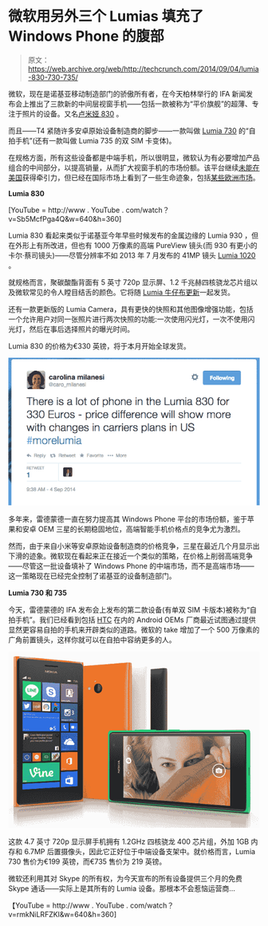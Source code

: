 # 微软用另外三个 Lumias 填充了 Windows Phone 的腹部

> 原文：<https://web.archive.org/web/http://techcrunch.com/2014/09/04/lumia-830-730-735/>

微软，现在是诺基亚移动制造部门的骄傲所有者，在今天柏林举行的 IFA 新闻发布会上推出了三款新的中间层视窗手机——包括一款被称为“平价旗舰”的超薄、专注于照片的设备。又名[卢米娅 830](https://web.archive.org/web/20230315171626/http://conversations.nokia.com/2014/09/04/lumia-830/) 。

而且——T4 紧随许多安卓原始设备制造商的脚步——一款叫做 [Lumia 730](https://web.archive.org/web/20230315171626/http://conversations.nokia.com/2014/09/04/lumia-730-and-lumia-735/) 的“自拍手机”(还有一款叫做 Lumia 735 的双 SIM 卡变体)。

在规格方面，所有这些设备都是中端手机，所以很明显，微软认为有必要增加产品组合的中间部分，以提高销量，从而扩大视窗手机的市场份额。该平台继续[未能在美国](https://web.archive.org/web/20230315171626/https://techcrunch.com/2014/07/03/windows-phones-market-share-in-the-united-states-isnt-growing/)获得牵引力，但已经在国际市场上看到了一些生命迹象，包括[某些欧洲市场](https://web.archive.org/web/20230315171626/https://techcrunch.com/2013/11/04/windows-phone-one-in-10/)。

**Lumia 830**

[YouTube = http://www . YouTube . com/watch？v=Sb5McfPga4Q&w=640&h=360]

Lumia 830 看起来类似于诺基亚今年早些时候发布的金属边缘的 Lumia 930 ，但在外形上有所改进，但也有 1000 万像素的高端 PureView 镜头(而 930 有更小的卡尔·蔡司镜头)——尽管分辨率不如 2013 年 7 月发布的 41MP 镜头 [Lumia 1020](https://web.archive.org/web/20230315171626/https://techcrunch.com/2013/07/11/nokia-lumia-1020-official/) 。

就规格而言，聚碳酸酯背面有 5 英寸 720p 显示屏、1.2 千兆赫四核骁龙芯片组以及微软常见的令人瞠目结舌的颜色。它将随 [Lumia 牛仔布更新](https://web.archive.org/web/20230315171626/https://techcrunch.com/2014/08/04/windows-phone-8-1-update-1-goes-live-for-developers/)一起发货。

还有一款更新版的 Lumia Camera，具有更快的快照和其他图像增强功能，包括一个允许用户对同一张照片进行两次快照的功能:一次使用闪光灯，一次不使用闪光灯，然后在事后选择照片的曝光时间。

Lumia 830 的价格为€330 英镑，将于本月开始全球发货。

![Screen Shot 2014-09-04 at 9.41.03 AM](img/de7c7eb74d93735388c30949bdc26ed2.png)

多年来，雷德蒙德一直在努力提高其 Windows Phone 平台的市场份额，鉴于苹果和安卓 OEM 三星的长期稳固地位，高端智能手机价格点的竞争尤为激烈。

然而，由于来自小米等安卓原始设备制造商的价格竞争，三星在最近几个月显示出下滑的迹象。微软现在看起来正在接近一个类似的策略，在价格上削弱高端竞争——尽管这一批设备填补了 Windows Phone 的中端市场，而不是高端市场——这一策略现在已经完全控制了诺基亚的设备制造部门。

**Lumia 730 和 735**

今天，雷德蒙德的 IFA 发布会上发布的第二款设备(有单双 SIM 卡版本)被称为“自拍手机”。我们已经看到包括 [HTC](https://web.archive.org/web/20230315171626/https://techcrunch.com/2014/05/15/htc-one-mini-2/) 在内的 Android OEMs 厂商最近试图通过提供显然更容易自拍的手机来开辟类似的道路。微软的 take 增加了一个 500 万像素的广角前置镜头，这样你就可以在自拍中容纳更多的人。

![Lumia 730](img/5c28e568d5ea04bb1454e6690aa83c29.png)

这款 4.7 英寸 720p 显示屏手机拥有 1.2GHz 四核骁龙 400 芯片组，外加 1GB 内存和 6.7MP 后置摄像头，因此它正好位于中端设备支架中。就价格而言，Lumia 730 售价为€199 英镑，而€735 售价为 219 英镑。

微软还利用其对 Skype 的所有权，为今天宣布的所有设备提供三个月的免费 Skype 通话——实际上是其所有的 Lumia 设备。那根本不会惹恼运营商…

【YouTube = http://www . YouTube . com/watch？v=rmkNiLRFZKI&w=640&h=360]